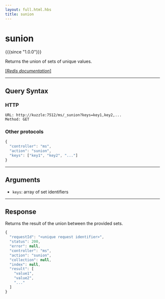 ```yaml
---
layout: full.html.hbs
title: sunion
---
```


# sunion

{{{since "1.0.0"}}}

Returns the union of sets of unique values.

[[_Redis documentation_]](https://redis.io/commands/sunion)

---

## Query Syntax

### HTTP

```http
URL: http://kuzzle:7512/ms/_sunion?keys=key1,key2,...
Method: GET
```

### Other protocols

```js
{
  "controller": "ms",
  "action": "sunion",
  "keys": ["key1", "key2", "..."]
}
```

---

## Arguments

* `keys`: array of set identifiers

---

## Response

Returns the result of the union between the provided sets.

```javascript
{
  "requestId": "<unique request identifier>",
  "status": 200,
  "error": null,
  "controller": "ms",
  "action": "sunion",
  "collection": null,
  "index": null,
  "result": [
    "value1",
    "value2",
    "..."
  ]
}
```
